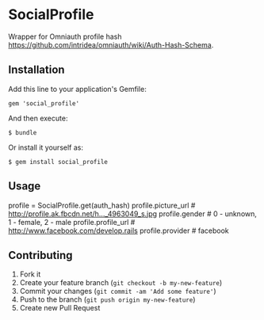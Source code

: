 # SocialProfile

Wrapper for Omniauth profile hash https://github.com/intridea/omniauth/wiki/Auth-Hash-Schema.

## Installation

Add this line to your application's Gemfile:

    gem 'social_profile'

And then execute:

    $ bundle

Or install it yourself as:

    $ gem install social_profile

## Usage

  profile = SocialProfile.get(auth_hash)
  profile.picture_url   # http://profile.ak.fbcdn.net/h..._4963049_s.jpg
  profile.gender        # 0 - unknown, 1 - female, 2 - male
  profile.profile_url   # http://www.facebook.com/develop.rails
  profile.provider      # facebook


## Contributing

1. Fork it
2. Create your feature branch (`git checkout -b my-new-feature`)
3. Commit your changes (`git commit -am 'Add some feature'`)
4. Push to the branch (`git push origin my-new-feature`)
5. Create new Pull Request
